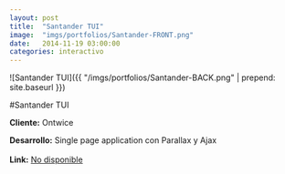 ```yaml
---
layout:	post
title:	"Santander TUI"
image:	"imgs/portfolios/Santander-FRONT.png"
date:   2014-11-19 03:00:00
categories: interactivo
---
```

![Santander TUI]({{ "/imgs/portfolios/Santander-BACK.png" | prepend: site.baseurl }})

#Santander TUI

**Cliente:** Ontwice

**Desarrollo:** Single page application con Parallax y Ajax 
<br><br>
**Link:**
<a class="link" href="#" target="blank"> No disponible</a>